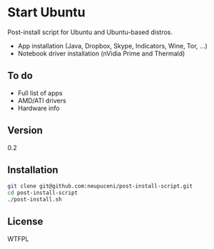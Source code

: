 Start Ubuntu
=========

Post-install script for Ubuntu and Ubuntu-based distros.

  - App installation (Java, Dropbox, Skype, Indicators, Wine, Tor, ...)
  - Notebook driver installation (nVidia Prime and Thermald)

To do
----

  - Full list of apps
  - AMD/ATI drivers
  - Hardware info

Version
----

0.2

Installation
--------------

```sh
git clone git@github.com:neupuceni/post-install-script.git
cd post-install-script
./post-install.sh
```

License
----

WTFPL
